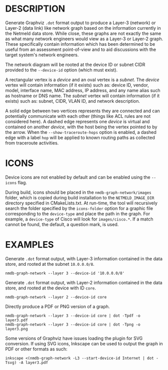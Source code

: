 DESCRIPTION
===========

Generate Graphviz `.dot` format output to produce a Layer-3 (network) or
Layer-2 (data link) like network graph based on the information currently in
the Netmeld data store.
While close, these graphs are not exactly the same as what many network
engineers would view as a Layer-3 or Layer-2 graph.  These specifically contain
information which has been determined to be useful from an assessment
point-of-view and to aid discussions with the target system's network
engineers.

The network diagram will be rooted at the device ID or subnet CIDR provided to
the `--device-id` option (which must exist).

A rectangular vertex is a *device* and an oval vertex is a *subnet*.
The *device* vertex will contain information (if it exists) such as:
device ID, vendor, model, interface name, MAC address, IP address, and any name
alias such as hostname or DNS name.
The *subnet* vertex will contain information (if it exists) such as:
subnet, CIDR, VLAN ID, and network description.

A solid edge between two vertices represents they are connected and can
potentially communicate with each other (things like ACL rules are not
considered here).
A dashed edge represents one *device* is virtual and contained on another
*device*, with the host being the vertex pointed to by the arrow.
When the `--show-traceroute-hops` option is enabled, a dashed edge with a
label `hop` will be applied to known routing paths as collected from
traceroute activities.


ICONS
=====

Device icons are not enabled by default and can be enabled using the `--icons`
flag.

During build, icons should be placed in the `nmdb-graph-network/images` folder,
which is copied during build installation to the `NETMELD_IMAGE_DIR` directory
specified in CMakeLists.txt.
At run-time, the tool will recursively search the folder specified by the
`icons-folder` option for a graphic file corresponding to the `device-type` and
place the path in the graph.  For example, a `device-type` of Cisco will look
for `images/cisco.*`.  If a match cannot be found, the default, a question
mark, is used.


EXAMPLES
========

Generate `.dot` format output, with Layer-3 information contained in the data
store, and rooted at the subnet `10.0.0.0/8`.
```
nmdb-graph-network --layer 3 --device-id '10.0.0.0/8'
```

Generate `.dot` format output, with Layer-2 information contained in the data
store, and rooted at the device with ID `core`.
```
nmdb-graph-network --layer 2 --device-id core
```

Directly produce a PDF or PNG version of a graph.
```
nmdb-graph-network --layer 3 --device-id core | dot -Tpdf -o layer3.pdf
nmdb-graph-network --layer 3 --device-id core | dot -Tpng -o layer3.png
```

Some versions of Graphviz have issues loading the plugin for SVG conversion.
If using SVG icons, Inkscape can be used to output the graph in PDF or other
formats as such:

```
inkscape <(nmdb-graph-network -L3 --start-device-id Internet | dot -Tsvg) -A layer3.pdf
```
